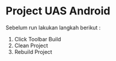 # Project UAS Android

Sebelum run lakukan langkah berikut :

1. Click Toolbar Build
2. Clean Project
3. Rebuild Project
